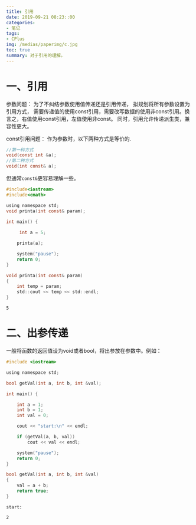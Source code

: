 ```yaml
---
title: 引用
date: 2019-09-21 08:23::00
categories:
- 笔记
tags:
- CPlus
img: /medias/paperimg/c.jpg
toc: true
summary: 对于引用的理解。
---
```


# 一、引用
参数问题：
为了不纠结参数使用值传递还是引用传递，
拟规划将所有参数设置为引用方式，
需要传递值的使用const引用，需要改写数据的使用非const引用。换言之，右值使用const引用，左值使用非const。
同时，引用允许传递派生类，兼容性更大。

const引用问题：
作为参数时，以下两种方式是等价的.
```c
//第一种方式
void(const int &a);
//第二种方式
void(int const& a);
```
但通常`const&`更容易理解一些。
```c
#include<iostream>
#include<cmath>

using namespace std;
void printa(int const& param);

int main() {
	
	 int a = 5;

	printa(a);

	system("pause");
	return 0;
}

void printa(int const& param)
{
	int temp = param;
	std::cout << temp << std::endl;
}
```

```
5
```

# 二、出参传递
一般将函数的返回值设为void或者bool，将出参放在参数中。例如：
```c
#include <iostream>

using namespace std;

bool getVal(int a, int b, int &val);

int main() {

	int a = 1;
	int b = 1;
	int val = 0;

	cout << "start:\n" << endl;

	if (getVal(a, b, val))
		cout << val << endl;

	system("pause");
	return 0;
}

bool getVal(int a, int b, int &val)
{
	val = a + b;
	return true;
}
```
```
start:

2
```